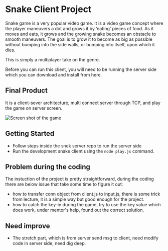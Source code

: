 # Snake Client Project

Snake game is a very popular video game. It is a video game concept where the player maneuvers a dot and grows it by ‘eating’ pieces of food. As it moves and eats, it grows and the growing snake becomes an obstacle to smooth maneuvers. The goal is to grow it to become as big as possible without bumping into the side walls, or bumping into itself, upon which it dies.

This is simply a multiplayer take on the genre.

Before you can run this client, you will need to be running the server side which you can download and install from here. 

## Final Product

It is a client-sever architecture, multi connect server through TCP, and play the game on server screen. 

![Screen shot of the game]("screenshot.jpg')



## Getting Started

- Follow steps inside the snek server repo to run the server side
- Run the development snake client using the `node play.js` command.

## Problem during the coding 
The instuction of the project is pretty straightforward, during the coding there are below issue that take some time to figure it out:
- how to transfer conn object from client.js to input.js, there is some trick from lecture, it is a simple way but good enough for the project.
- how to catch the key-in during the game, try to use the key value which does work, under mentor's help, found out the correct solution.

## Need improve
- The stretch part, which is from server send msg to client, need modify code in server side, need dig deep. 


